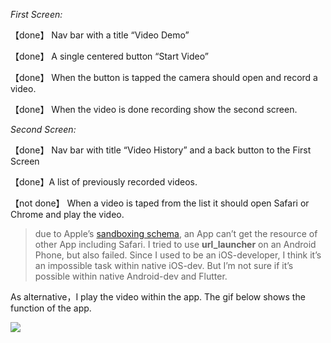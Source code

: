 
 *First Screen:*
 
【done】 Nav bar with a title “Video Demo”

【done】 A single centered button “Start Video”


 【done】 When the button is tapped the camera should open and record a video.
 
 【done】 When the video is done recording show the second screen.

*Second Screen:*

 【done】 Nav bar with title “Video History” and a back button to the First Screen
 
 【done】A list of previously recorded videos.
 
 【not done】 When a video is taped from the list it should open Safari or Chrome and play the video.
 
 > due to Apple’s [sandboxing schema](https://developer.apple.com/app-sandboxing/), an App can’t get the resource of other App including Safari. I tried to use **url_launcher** on an Android Phone, but also failed. Since I used to be an iOS-developer, I think it’s an impossible task within native iOS-dev. But I’m not sure if it’s possible within native Android-dev and Flutter.
 
 As alternative，I play the video within the app. The gif below shows the function of the app.
 
 ![](https://tva1.sinaimg.cn/large/00831rSTgy1gcp6eor2s8g304g09ib2c.gif)
 